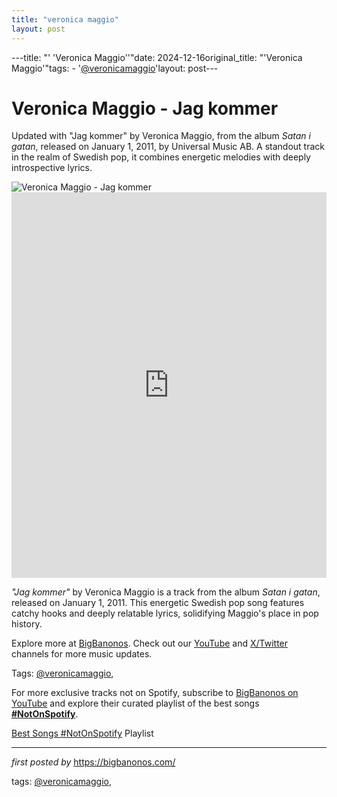 ```yaml
---
title: "veronica maggio"
layout: post
---
```

---title: "' 'Veronica Maggio''"date: 2024-12-16original_title: "'Veronica Maggio'"tags:  - '[@veronicamaggio](/tags/veronicamaggio/)'layout: post---<!-- Title of the Post --><h1 >Veronica Maggio - Jag kommer</h1> <!-- Introductory Text --><p >Updated with "Jag kommer" by Veronica Maggio, from the album *Satan i gatan*, released on January 1, 2011, by Universal Music AB. A standout track in the realm of Swedish pop, it combines energetic melodies with deeply introspective lyrics.</p> <!-- Featured Image --><div > <img src="https://upload.wikimedia.org/wikipedia/en/5/54/Jagkommer.jpg" alt="Veronica Maggio - Jag kommer" /></div> <!-- YouTube Video Embed --><div > <iframe width="100%" height="617" src="https://www.youtube.com/embed/zNKwziMG5UI" title="Veronica Maggio - Jag kommer" frameborder="0" allow="accelerometer; autoplay; clipboard-write; encrypted-media; gyroscope; picture-in-picture; web-share" referrerpolicy="strict-origin-when-cross-origin" allowfullscreen></iframe></div> <!-- Song Information --><div > <p><em>"Jag kommer"</em> by Veronica Maggio is a track from the album *Satan i gatan*, released on January 1, 2011. This energetic Swedish pop song features catchy hooks and deeply relatable lyrics, solidifying Maggio's place in pop history.</p></div> <!-- Footer Links --><div > <p>Explore more at <a href="https://bigbanonos.com/" target="_blank">BigBanonos</a>. Check out our <a href="https://www.youtube.com/[@BigBanonos](/tags/BigBanonos/)" target="_blank">YouTube</a> and <a href="https://x.com/bigbanonos" target="_blank">X/Twitter</a> channels for more music updates.</p></div> <!-- Tags --><p >Tags: [@veronicamaggio](/tags/veronicamaggio/),</p><!--Subscribe and Playlist Links--><div>    <p>For more exclusive tracks not on Spotify, subscribe to <a href="https://www.youtube.com/[@BigBanonos](/tags/BigBanonos/)" target="_blank">BigBanonos on YouTube</a> and explore their curated playlist of the best songs <strong>[#NotOnSpotify](/tags/NotOnSpotify/)</strong>.</p>    <p><a href="https://www.youtube.com/playlist?list=PLtuNtuTatqI0kFahUCbtbfenC_ET5O_tr" target="_blank">Best Songs [#NotOnSpotify](/tags/NotOnSpotify/) Playlist<br /></a></p></div><hr /><p><em>first posted by</em> <a href="https://bigbanonos.com/" rel="noopener" target="_new">https://bigbanonos.com/</a></p><p>tags: [@veronicamaggio](/tags/veronicamaggio/),</p>